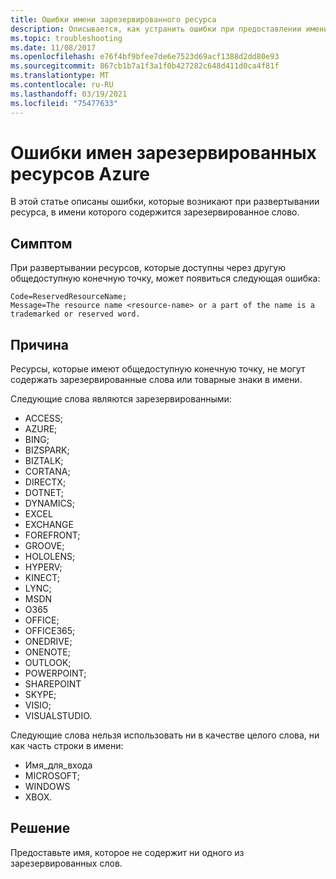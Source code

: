 ```yaml
---
title: Ошибки имени зарезервированного ресурса
description: Описывается, как устранить ошибки при предоставлении имени ресурса, который включает зарезервированное слово.
ms.topic: troubleshooting
ms.date: 11/08/2017
ms.openlocfilehash: e76f4bf9bfee7de6e7523d69acf1388d2dd80e93
ms.sourcegitcommit: 867cb1b7a1f3a1f0b427282c648d411d0ca4f81f
ms.translationtype: MT
ms.contentlocale: ru-RU
ms.lasthandoff: 03/19/2021
ms.locfileid: "75477633"
---
```

# <a name="resolve-reserved-resource-name-errors"></a>Ошибки имен зарезервированных ресурсов Azure

В этой статье описаны ошибки, которые возникают при развертывании ресурса, в имени которого содержится зарезервированное слово.

## <a name="symptom"></a>Симптом

При развертывании ресурсов, которые доступны через другую общедоступную конечную точку, может появиться следующая ошибка:

```
Code=ReservedResourceName;
Message=The resource name <resource-name> or a part of the name is a trademarked or reserved word.
```

## <a name="cause"></a>Причина

Ресурсы, которые имеют общедоступную конечную точку, не могут содержать зарезервированные слова или товарные знаки в имени.

Следующие слова являются зарезервированными:

* ACCESS;
* AZURE;
* BING;
* BIZSPARK;
* BIZTALK;
* CORTANA;
* DIRECTX;
* DOTNET;
* DYNAMICS;
* EXCEL
* EXCHANGE
* FOREFRONT;
* GROOVE;
* HOLOLENS;
* HYPERV;
* KINECT;
* LYNC;
* MSDN
* O365
* OFFICE;
* OFFICE365;
* ONEDRIVE;
* ONENOTE;
* OUTLOOK;
* POWERPOINT;
* SHAREPOINT
* SKYPE;
* VISIO;
* VISUALSTUDIO.

Следующие слова нельзя использовать ни в качестве целого слова, ни как часть строки в имени:

* Имя_для_входа
* MICROSOFT;
* WINDOWS
* XBOX.

## <a name="solution"></a>Решение

Предоставьте имя, которое не содержит ни одного из зарезервированных слов.